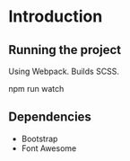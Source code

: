 ﻿<div class="sfContentBlock">
    <h1>Introduction</h2>
    <h2>Running the project</h2>
    <p>Using Webpack. Builds SCSS.</p>
    <p>npm run watch</p>
    <h2>Dependencies</h2>
    <ul>
        <li>Bootstrap</li>
        <li>Font Awesome</li>
    </ul>
</div>